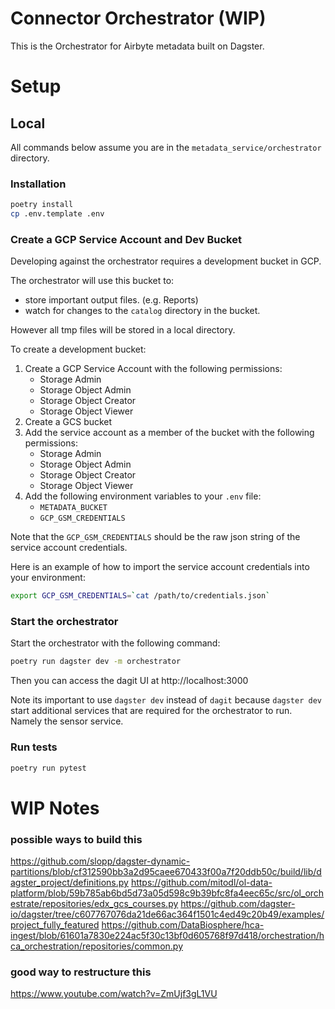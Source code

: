 # Connector Orchestrator (WIP)
This is the Orchestrator for Airbyte metadata built on Dagster.


# Setup
## Local
All commands below assume you are in the `metadata_service/orchestrator` directory.
### Installation
```bash
poetry install
cp .env.template .env
```

### Create a GCP Service Account and Dev Bucket
Developing against the orchestrator requires a development bucket in GCP.

The orchestrator will use this bucket to:
- store important output files. (e.g. Reports)
- watch for changes to the `catalog` directory in the bucket.

However all tmp files will be stored in a local directory.

To create a development bucket:
1. Create a GCP Service Account with the following permissions:
    - Storage Admin
    - Storage Object Admin
    - Storage Object Creator
    - Storage Object Viewer
2. Create a GCS bucket
3. Add the service account as a member of the bucket with the following permissions:
    - Storage Admin
    - Storage Object Admin
    - Storage Object Creator
    - Storage Object Viewer
4. Add the following environment variables to your `.env` file:
    - `METADATA_BUCKET`
    - `GCP_GSM_CREDENTIALS`

Note that the `GCP_GSM_CREDENTIALS` should be the raw json string of the service account credentials.

Here is an example of how to import the service account credentials into your environment:
```bash
export GCP_GSM_CREDENTIALS=`cat /path/to/credentials.json`
```

### Start the orchestrator
Start the orchestrator with the following command:
```bash
poetry run dagster dev -m orchestrator
```

Then you can access the dagit UI at http://localhost:3000

Note its important to use `dagster dev` instead of `dagit` because `dagster dev` start additional services that are required for the orchestrator to run. Namely the sensor service.

### Run tests
```bash
poetry run pytest
```

# WIP Notes

### possible ways to build this
https://github.com/slopp/dagster-dynamic-partitions/blob/cf312590bb3a2d95caee670433f00a7f20ddb50c/build/lib/dagster_project/definitions.py
https://github.com/mitodl/ol-data-platform/blob/59b785ab6bd5d73a05d598c9b39bfc8fa4eec65c/src/ol_orchestrate/repositories/edx_gcs_courses.py
https://github.com/dagster-io/dagster/tree/c607767076da21de66ac364f1501c4ed49c20b49/examples/project_fully_featured
https://github.com/DataBiosphere/hca-ingest/blob/61601a7830e224ac5f30c13bf0d605768f97d418/orchestration/hca_orchestration/repositories/common.py

### good way to restructure this
https://www.youtube.com/watch?v=ZmUjf3gL1VU
